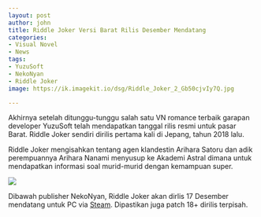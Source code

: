 ```yaml
---
layout: post
author: john
title: Riddle Joker Versi Barat Rilis Desember Mendatang
categories:
- Visual Novel
- News
tags:
- YuzuSoft
- NekoNyan
- Riddle Joker
image: https://ik.imagekit.io/dsg/Riddle_Joker_2_Gb50cjvIy7Q.jpg

---
```

Akhirnya setelah ditunggu-tunggu salah satu VN romance terbaik garapan developer YuzuSoft telah mendapatkan tanggal rilis resmi untuk pasar Barat. Riddle Joker sendiri dirilis pertama kali di Jepang, tahun 2018 lalu.

Riddle Joker mengisahkan tentang agen klandestin Arihara Satoru dan adik perempuannya Arihara Nanami menyusup ke Akademi Astral dimana untuk mendapatkan informasi soal murid-murid dengan kemampuan super.

![](https://ik.imagekit.io/dsg/Riddle_Joker_SS_Jfnw4blhWqt.jpg)

Dibawah publisher NekoNyan, Riddle Joker akan dirlis 17 Desember mendatang untuk PC via [Steam](https://store.steampowered.com/app/1277930/Riddle_Joker/). Dipastikan juga patch 18+ dirilis terpisah.